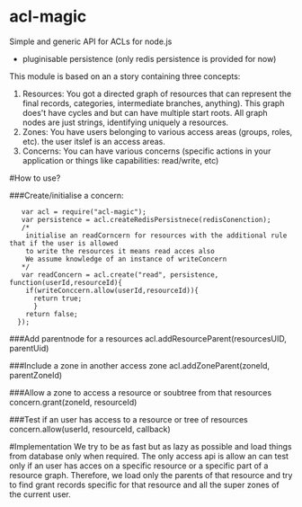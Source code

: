 # acl-magic

Simple and generic API for ACLs for node.js
- pluginisable persistence (only  redis persistence is provided for now)

This module is based on an a story containing three concepts:
  1. Resources: You got a directed graph of resources that can represent the final records, categories, intermediate branches, anything). This graph does't have cycles and but can have multiple start roots. All graph nodes are just strings, identifying uniquely a resources.
  2. Zones:  You have users belonging to various access areas (groups, roles, etc). the user itslef is an access areas.
  3. Concerns: You can have various concerns (specific actions in your application or things like capabilities: read/write, etc)
  
#How to use?
  
###Create/initialise a concern:

       var acl = require("acl-magic");
       var persistence = acl.createRedisPersistnece(redisConenction);
       /*
        initialise an readCorncern for resources with the additional rule that if the user is allowed 
        to write the resources it means read acces also
        We assume knowledge of an instance of writeConcern
       */
       var readConcern = acl.create("read", persistence, function(userId,resourceId){
        if(writeConccern.allow(userId,resourceId)){
          return true;
          }
        return false;
      });
  

###Add parentnode for a resources
      acl.addResourceParent(resourcesUID, parentUid)

###Include a zone in another access zone
      acl.addZoneParent(zoneId, parentZoneId)

###Allow a zone to access a resource or soubtree from that resources
     concern.grant(zoneId, resourceId)
  
###Test if an user has access to a resource or tree of resources
      concern.allow(userId, resourceId, callback)

  
#Implementation
 We try to be as fast but as lazy as possible and load things from database only when required.
 The only access api is allow an can test only if an user has acces on a specific resource or a specific part of a resource graph. Therefore, we load only the parents of that resource and try to find grant records specific for that 
 resource and all the super zones of the current user.
 
 
